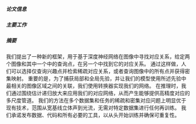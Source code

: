 ##### 论文信息

##### 主要工作

##### 摘要
我们提出了一种新的框架，用于基于深度神经网络在图像中寻找对应关系，给定两个图像和其中一个中的查询点，在另一个中找到它的对应关系。 通过这样做，人们可以选择仅查询兴趣点并检索稀疏对应关系，或者查询图像中的所有点并获得密集映射。 重要的是，为了捕获局部和全局先验，并让我们的模型使用所述先验中最相关的图像区域之间的关联，我们使用转换器实现我们的网络。 在推理时，我们通过围绕估计递归放大来应用我们的对应网络，从而产生能够提供高精度对应的多尺度管道。 我们的方法在多个数据集和任务的稀疏和密集对应问题上明显优于现有技术，范围从宽基线立体声到光流，无需对特定数据集进行任何再训练。 我们承诺发布数据、代码和所有必要的工具，以从头开始训练并确保可重复性。